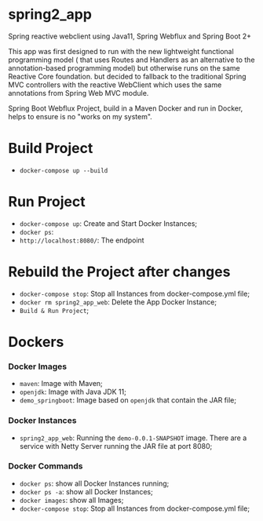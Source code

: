 # spring2_app
Spring reactive webclient using Java11, Spring Webflux and Spring Boot 2+


This app was first designed to run with the new lightweight functional programming model ( that uses Routes and Handlers as an alternative to the annotation-based programming model) but otherwise runs on the same Reactive Core foundation.
but
decided to fallback to the traditional Spring MVC controllers with the reactive WebClient which uses the same annotations from Spring Web MVC module. 

Spring Boot Webflux Project, build in a Maven Docker and run in Docker, helps to ensure is no "works on my system".

# Build Project

- `docker-compose up --build`

# Run Project

- `docker-compose up`: Create and Start Docker Instances;
- `docker ps`: 
- `http://localhost:8080/`: The endpoint

# Rebuild the Project after changes
- `docker-compose stop`: Stop all Instances from docker-compose.yml file;
- `docker rm spring2_app_web`: Delete the App Docker Instance;
- `Build & Run Project`;


# Dockers

### Docker Images
- `maven`: Image with Maven;
- `openjdk`: Image with Java JDK 11;
- `demo_springboot`: Image based on `openjdk` that contain the JAR file;

### Docker Instances
- `spring2_app_web`: Running the `demo-0.0.1-SNAPSHOT` image. There are a service with Netty Server running the JAR file at port 8080;

### Docker Commands
- `docker ps`: show all Docker Instances running;
- `docker ps -a`: show all Docker Instances;
- `docker images`: show all Images;
- `docker-compose stop`: Stop all Instances from docker-compose.yml file;
